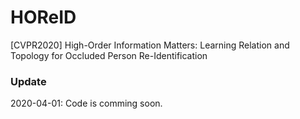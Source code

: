 # HOReID
[CVPR2020] High-Order Information Matters: Learning Relation and Topology for Occluded Person Re-Identification

### Update
2020-04-01: Code is comming soon.
